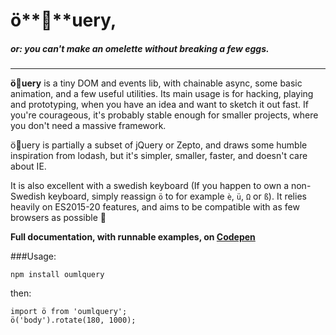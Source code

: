 # ö**🍳**uery,
##### or: you can't make an omelette without breaking a few eggs.

---

**ö🍳uery** is a tiny DOM and events lib, with chainable async, some basic animation, and a few useful utilities. Its main usage is for hacking, playing and prototyping, when you have an idea and want to sketch it out fast. If you're courageous, it's probably stable enough for smaller projects, where you don't need a massive framework.
	
ö🍳uery is partially a subset of jQuery or Zepto, and draws some humble inspiration from lodash, but it's simpler, smaller, faster, and doesn't care about IE.

It is also excellent with a swedish keyboard (If you happen to own a non-Swedish keyboard, simply reassign `ö` to for example `è`, `ü`, `Ω` or `ß`). It relies heavily on ES2015-20 features, and aims to be compatible with as few browsers as possible 🤪

**Full documentation, with runnable examples, on <a href=https://codepen.io/smlsvnssn/full/BrQjRm target=_blank>Codepen</a>**

###Usage: 
```
npm install oumlquery 
```
then:
```
import ö from 'oumlquery';
ö('body').rotate(180, 1000);

```

